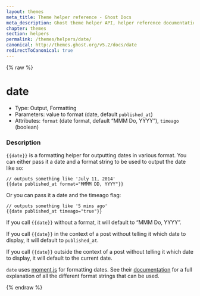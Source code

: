 ```yaml
---
layout: themes
meta_title: Theme helper reference - Ghost Docs
meta_description: Ghost theme helper API, helper reference documentation
chapter: themes
section: helpers
permalink: /themes/helpers/date/
canonical: http://themes.ghost.org/v5.2/docs/date
redirectToCanonical: true
---
```


{% raw %}

# date

 * Type: Output, Formatting
 * Parameters: value to format (date, default `published_at`)
 * Attributes: `format` (date format, default “MMM Do, YYYY”), `timeago` (boolean)

<!--
 * Origin: Ghost
 * Required: No
 * Context: All
 -->

### Description

`{{date}}` is a formatting helper for outputting dates in various format. You can either pass it a date and a format string to be used to output the date like so:

```
// outputs something like 'July 11, 2014'
{{date published_at format="MMMM DD, YYYY"}}
```

Or you can pass it a date and the timeago flag:

```
// outputs something like '5 mins ago'
{{date published_at timeago="true"}}
```

If you call `{{date}}` without a format, it will default to “MMM Do, YYYY”.

If you call `{{date}}` in the context of a post without telling it which date to display, it will default to `published_at`.

If you call `{{date}}` outside the context of a post without telling it which date to display, it will default to the current date.

`date` uses [moment.js](http://momentjs.com/) for formatting dates. See their [documentation](http://momentjs.com/docs/#/parsing/string-format/) for a full explanation of all the different format strings that can be used.

{% endraw %}